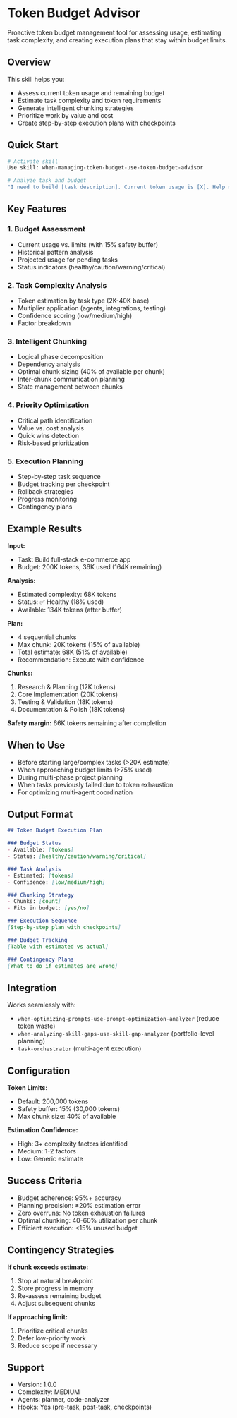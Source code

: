 # Token Budget Advisor

Proactive token budget management tool for assessing usage, estimating task complexity, and creating execution plans that stay within budget limits.

## Overview

This skill helps you:
- Assess current token usage and remaining budget
- Estimate task complexity and token requirements
- Generate intelligent chunking strategies
- Prioritize work by value and cost
- Create step-by-step execution plans with checkpoints

## Quick Start

```bash
# Activate skill
Use skill: when-managing-token-budget-use-token-budget-advisor

# Analyze task and budget
"I need to build [task description]. Current token usage is [X]. Help me plan execution within budget."
```

## Key Features

### 1. Budget Assessment
- Current usage vs. limits (with 15% safety buffer)
- Historical pattern analysis
- Projected usage for pending tasks
- Status indicators (healthy/caution/warning/critical)

### 2. Task Complexity Analysis
- Token estimation by task type (2K-40K base)
- Multiplier application (agents, integrations, testing)
- Confidence scoring (low/medium/high)
- Factor breakdown

### 3. Intelligent Chunking
- Logical phase decomposition
- Dependency analysis
- Optimal chunk sizing (40% of available per chunk)
- Inter-chunk communication planning
- State management between chunks

### 4. Priority Optimization
- Critical path identification
- Value vs. cost analysis
- Quick wins detection
- Risk-based prioritization

### 5. Execution Planning
- Step-by-step task sequence
- Budget tracking per checkpoint
- Rollback strategies
- Progress monitoring
- Contingency plans

## Example Results

**Input:**
- Task: Build full-stack e-commerce app
- Budget: 200K tokens, 36K used (164K remaining)

**Analysis:**
- Estimated complexity: 68K tokens
- Status: ✅ Healthy (18% used)
- Available: 134K tokens (after buffer)

**Plan:**
- 4 sequential chunks
- Max chunk: 20K tokens (15% of available)
- Total estimate: 68K (51% of available)
- Recommendation: Execute with confidence

**Chunks:**
1. Research & Planning (12K tokens)
2. Core Implementation (20K tokens)
3. Testing & Validation (18K tokens)
4. Documentation & Polish (18K tokens)

**Safety margin:** 66K tokens remaining after completion

## When to Use

- Before starting large/complex tasks (>20K estimate)
- When approaching budget limits (>75% used)
- During multi-phase project planning
- When tasks previously failed due to token exhaustion
- For optimizing multi-agent coordination

## Output Format

```markdown
## Token Budget Execution Plan

### Budget Status
- Available: [tokens]
- Status: [healthy/caution/warning/critical]

### Task Analysis
- Estimated: [tokens]
- Confidence: [low/medium/high]

### Chunking Strategy
- Chunks: [count]
- Fits in budget: [yes/no]

### Execution Sequence
[Step-by-step plan with checkpoints]

### Budget Tracking
[Table with estimated vs actual]

### Contingency Plans
[What to do if estimates are wrong]
```

## Integration

Works seamlessly with:
- `when-optimizing-prompts-use-prompt-optimization-analyzer` (reduce token waste)
- `when-analyzing-skill-gaps-use-skill-gap-analyzer` (portfolio-level planning)
- `task-orchestrator` (multi-agent execution)

## Configuration

**Token Limits:**
- Default: 200,000 tokens
- Safety buffer: 15% (30,000 tokens)
- Max chunk size: 40% of available

**Estimation Confidence:**
- High: 3+ complexity factors identified
- Medium: 1-2 factors
- Low: Generic estimate

## Success Criteria

- Budget adherence: 95%+ accuracy
- Planning precision: ±20% estimation error
- Zero overruns: No token exhaustion failures
- Optimal chunking: 40-60% utilization per chunk
- Efficient execution: <15% unused budget

## Contingency Strategies

**If chunk exceeds estimate:**
1. Stop at natural breakpoint
2. Store progress in memory
3. Re-assess remaining budget
4. Adjust subsequent chunks

**If approaching limit:**
1. Prioritize critical chunks
2. Defer low-priority work
3. Reduce scope if necessary

## Support

- Version: 1.0.0
- Complexity: MEDIUM
- Agents: planner, code-analyzer
- Hooks: Yes (pre-task, post-task, checkpoints)

